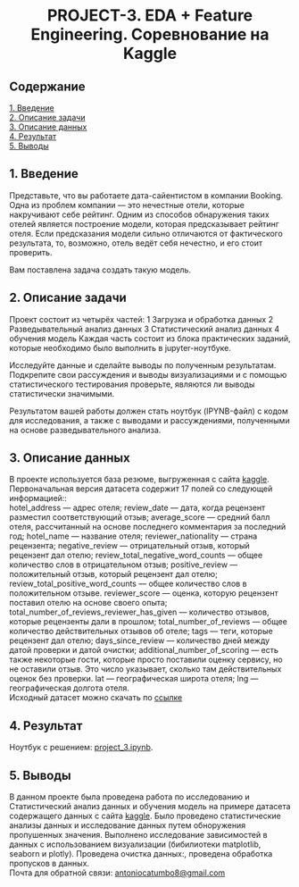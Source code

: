 # <center>PROJECT-3. EDA + Feature Engineering. Соревнование на Kaggle

## Содержание

[1. Введение](https://github.com/evangelistafoxtrot/Project_3.git)  
[2. Описание задачи](https://github.com/evangelistafoxtrot/Project_3.git)   
[3. Описание данных](https://github.com/evangelistafoxtrot/Project_3.git)         
[4. Результат](https://github.com/evangelistafoxtrot/Project_3.git)          
[5. Выводы](https://github.com/evangelistafoxtrot/Project_3.git)    

## 1. Введение

Представьте, что вы работаете дата-сайентистом в компании Booking. Одна из проблем компании — это нечестные отели, которые накручивают себе рейтинг.
Одним из способов обнаружения таких отелей является построение модели, которая предсказывает рейтинг отеля. Если предсказания модели сильно отличаются от 
фактического результата, то, возможно, отель ведёт себя нечестно, и его стоит проверить.

Вам поставлена задача создать такую модель.     
      

## 2. Описание задачи

Проект состоит из четырёх частей:
1 Загрузка и обработка данных
2 Разведывательный анализ данных
3 Статистический анализ данных
4 обучения модель
Каждая часть состоит из блока практических заданий, которые необходимо было выполнить в jupyter-ноутбуке.      

Исследуйте данные и сделайте выводы по полученным результатам. Подкрепите свои рассуждения и выводы визуализациями и с помощью статистического тестирования проверьте, являются ли выводы статистически значимыми.

Результатом вашей работы должен стать ноутбук (IPYNB-файл) с кодом для исследования, а также с выводами и рассуждениями, полученными на основе разведывательного анализа.

## 3. Описание данных

В проекте используется база резюме, выгруженная с сайта [kaggle](https://www.kaggle.com/competitions/sf-booking).        
Первоначальная версия датасета содержит 17 полей со следующей информацией::                     
hotel_address — адрес отеля;
review_date — дата, когда рецензент разместил соответствующий отзыв;
average_score — средний балл отеля, рассчитанный на основе последнего комментария за последний год;
hotel_name — название отеля;
reviewer_nationality — страна рецензента;
negative_review — отрицательный отзыв, который рецензент дал отелю;
review_total_negative_word_counts — общее количество слов в отрицательном отзыв;
positive_review — положительный отзыв, который рецензент дал отелю;
review_total_positive_word_counts — общее количество слов в положительном отзыве.
reviewer_score — оценка, которую рецензент поставил отелю на основе своего опыта;
total_number_of_reviews_reviewer_has_given — количество отзывов, которые рецензенты дали в прошлом;
total_number_of_reviews — общее количество действительных отзывов об отеле;
tags — теги, которые рецензент дал отелю;
days_since_review — количество дней между датой проверки и датой очистки;
additional_number_of_scoring — есть также некоторые гости, которые просто поставили оценку сервису, но не оставили отзыв. Это число указывает, сколько там действительных оценок без проверки.
lat — географическая широта отеля;
lng — географическая долгота отеля.           
Исходный датасет можно скачать по [ссылке](https://www.kaggle.com/competitions/sf-booking)    

## 4. Результат

Ноутбук с решением: [project_3.ipynb](https://github.com/evangelistafoxtrot/Project_3.git).             


## 5. Выводы

В данном проекте была проведена работа по исследованию и Статистический анализ данных и обучения модель на примере датасета содержащего данных с сайта [kaggle](https://www.kaggle.com/competitions/sf-booking).
Было проведено статистические анализы данных и исследование данных путем обноружения пропушенных значения. Выполнено исследование зависимостей в данных с использованием визуализации (бибилиотеки matplotlib, seaborn и plotly). Проведена очистка данных:, проведена обработка пропусков в данных.      
Почта для обратной связи: antoniocatumbo8@gmail.com  
